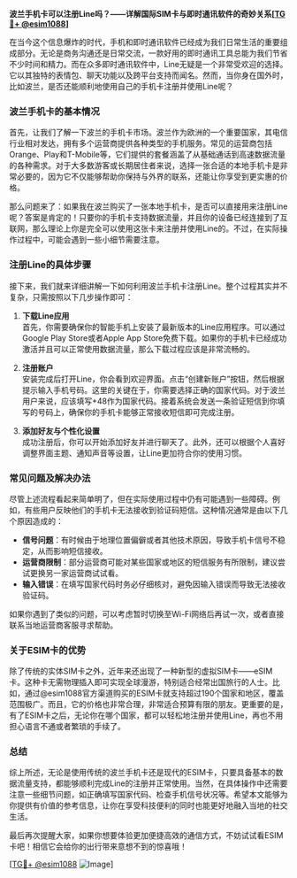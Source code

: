 **波兰手机卡可以注册Line吗？——详解国际SIM卡与即时通讯软件的奇妙关系[[TG💪+ @esim1088](https://t.me/s/esim1088)]**

在当今这个信息爆炸的时代，手机和即时通讯软件已经成为我们日常生活的重要组成部分。无论是商务沟通还是日常交流，一款好用的即时通讯工具总能为我们节省不少时间和精力。而在众多即时通讯软件中，Line无疑是一个非常受欢迎的选择。它以其独特的表情包、聊天功能以及跨平台支持而闻名。然而，当你身在国外时，比如波兰，是否还能顺利地使用自己的手机卡注册并使用Line呢？

### 波兰手机卡的基本情况

首先，让我们了解一下波兰的手机卡市场。波兰作为欧洲的一个重要国家，其电信行业相对发达，拥有多个运营商提供各种类型的手机服务。常见的运营商包括Orange、Play和T-Mobile等，它们提供的套餐涵盖了从基础通话到高速数据流量的各种需求。对于大多数游客或长期居住者来说，选择一张合适的本地手机卡是非常必要的，因为它不仅能够帮助你保持与外界的联系，还能让你享受到更实惠的价格。

那么问题来了：如果我在波兰购买了一张本地手机卡，是否可以直接用来注册Line呢？答案是肯定的！只要你的手机卡支持数据流量，并且你的设备已经连接到了互联网，那么理论上你是完全可以使用这张卡来注册并使用Line的。不过，在实际操作过程中，可能会遇到一些小细节需要注意。

### 注册Line的具体步骤

接下来，我们就来详细讲解一下如何利用波兰手机卡注册Line。整个过程其实并不复杂，只需按照以下几步操作即可：

1. **下载Line应用**  
   首先，你需要确保你的智能手机上安装了最新版本的Line应用程序。可以通过Google Play Store或者Apple App Store免费下载。如果你的手机卡已经成功激活并且可以正常使用数据流量，那么下载过程应该是非常流畅的。

2. **注册账户**  
   安装完成后打开Line，你会看到欢迎界面。点击“创建新账户”按钮，然后根据提示输入手机号码。这里的关键在于，你需要选择正确的国家代码。对于波兰用户来说，应该填写+48作为国家代码。接着系统会发送一条验证短信到你填写的号码上，确保你的手机卡能够正常接收短信即可完成注册。

3. **添加好友与个性化设置**  
   成功注册后，你可以开始添加好友并进行聊天了。此外，还可以根据个人喜好调整界面主题、通知声音等设置，让Line更加符合你的使用习惯。

### 常见问题及解决办法

尽管上述流程看起来简单明了，但在实际使用过程中仍有可能遇到一些障碍。例如，有些用户反映他们的手机卡无法接收到验证码短信。这种情况通常是由以下几个原因造成的：

- **信号问题**：有时候由于地理位置偏僻或者其他技术原因，导致手机卡信号不稳定，从而影响短信接收。
- **运营商限制**：部分运营商可能对某些国家或地区的短信服务有所限制，建议尝试更换另一家运营商试试看。
- **输入错误**：在填写国家代码时务必仔细核对，避免因输入错误而导致无法接收验证码。

如果你遇到了类似的问题，可以考虑暂时切换至Wi-Fi网络后再试一次，或者直接联系当地运营商客服寻求帮助。

### 关于ESIM卡的优势

除了传统的实体SIM卡之外，近年来还出现了一种新型的虚拟SIM卡——eSIM卡。这种卡无需物理插入即可实现全球漫游，特别适合经常出国旅行的人士。比如，通过@esim1088官方渠道购买的ESIM卡就支持超过190个国家和地区，覆盖范围极广。而且，它的价格也非常合理，非常适合预算有限的朋友。更重要的是，有了ESIM卡之后，无论你在哪个国家，都可以轻松地注册并使用Line，再也不用担心语言不通或者繁琐的手续了。

### 总结

综上所述，无论是使用传统的波兰手机卡还是现代的ESIM卡，只要具备基本的数据流量支持，都能够顺利完成Line的注册并正常使用。当然，在具体操作中还需要注意一些细节问题，如正确填写国家代码、检查手机信号状况等。希望本文能够为你提供有价值的参考信息，让你在享受科技便利的同时也能更好地融入当地的社交生活。

最后再次提醒大家，如果你想要体验更加便捷高效的通信方式，不妨试试看ESIM卡吧！相信它会给你的出行带来意想不到的惊喜哦！

[[TG💪+ @esim1088](https://t.me/s/esim1088) ![Image](https://i.postimg.cc/4NQfJmqS/Snipaste-2025-05-13-00-14-12.png)]